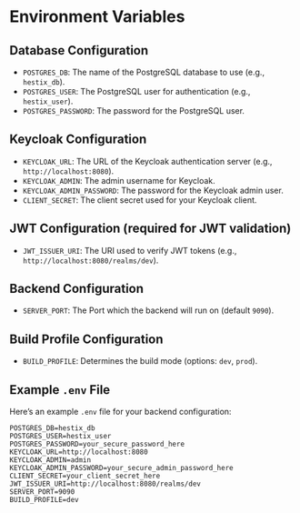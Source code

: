 # Environment Variables

## Database Configuration
- `POSTGRES_DB`: The name of the PostgreSQL database to use (e.g., `hestix_db`).
- `POSTGRES_USER`: The PostgreSQL user for authentication (e.g., `hestix_user`).
- `POSTGRES_PASSWORD`: The password for the PostgreSQL user.

## Keycloak Configuration
- `KEYCLOAK_URL`: The URL of the Keycloak authentication server (e.g., `http://localhost:8080`).
- `KEYCLOAK_ADMIN`: The admin username for Keycloak.
- `KEYCLOAK_ADMIN_PASSWORD`: The password for the Keycloak admin user.
- `CLIENT_SECRET`: The client secret used for your Keycloak client.

## JWT Configuration (required for JWT validation)
- `JWT_ISSUER_URI`: The URI used to verify JWT tokens (e.g., `http://localhost:8080/realms/dev`).

## Backend Configuration
- `SERVER_PORT`: The Port which the backend will run on (default `9090`).

## Build Profile Configuration
- `BUILD_PROFILE`: Determines the build mode (options: `dev`, `prod`).

## Example `.env` File
Here’s an example `.env` file for your backend configuration:

```plaintext
POSTGRES_DB=hestix_db
POSTGRES_USER=hestix_user
POSTGRES_PASSWORD=your_secure_password_here
KEYCLOAK_URL=http://localhost:8080
KEYCLOAK_ADMIN=admin
KEYCLOAK_ADMIN_PASSWORD=your_secure_admin_password_here
CLIENT_SECRET=your_client_secret_here
JWT_ISSUER_URI=http://localhost:8080/realms/dev
SERVER_PORT=9090
BUILD_PROFILE=dev
